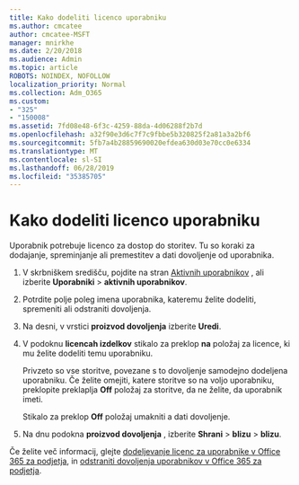 ```yaml
---
title: Kako dodeliti licenco uporabniku
ms.author: cmcatee
author: cmcatee-MSFT
manager: mnirkhe
ms.date: 2/20/2018
ms.audience: Admin
ms.topic: article
ROBOTS: NOINDEX, NOFOLLOW
localization_priority: Normal
ms.collection: Adm_O365
ms.custom:
- "325"
- "150008"
ms.assetid: 7fd08e48-6f3c-4259-88da-4d06288f2b7d
ms.openlocfilehash: a32f90e3d6c7f7c9fbbe5b320825f2a81a3a2bf6
ms.sourcegitcommit: 5fb7a4b28859690020efdea630d03e70cc0e6334
ms.translationtype: MT
ms.contentlocale: sl-SI
ms.lasthandoff: 06/28/2019
ms.locfileid: "35385705"
---
```

# <a name="how-to-assign-a-license-to-a-user"></a>Kako dodeliti licenco uporabniku

Uporabnik potrebuje licenco za dostop do storitev. Tu so koraki za dodajanje, spreminjanje ali premestitev a dati dovoljenje od uporabnika.
  
1. V skrbniškem središču, pojdite na stran [Aktivnih uporabnikov](https://go.microsoft.com/fwlink/p/?linkid=834822) , ali izberite **Uporabniki** \> **aktivnih uporabnikov**.

2. Potrdite polje poleg imena uporabnika, kateremu želite dodeliti, spremeniti ali odstraniti dovoljenja.

3. Na desni, v vrstici **proizvod dovoljenja** izberite **Uredi**.

4. V podoknu **licencah izdelkov** stikalo za preklop **na** položaj za licence, ki mu želite dodeliti temu uporabniku.

    Privzeto so vse storitve, povezane s to dovoljenje samodejno dodeljena uporabniku. Če želite omejiti, katere storitve so na voljo uporabniku, preklopite preklaplja **Off** položaj za storitve, da ne želite, da uporabnik imeti.

    Stikalo za preklop **Off** položaj umakniti a dati dovoljenje.

5. Na dnu podokna **proizvod dovoljenja** , izberite **Shrani** \> **blizu** \> **blizu**.

Če želite več informacij, glejte [dodeljevanje licenc za uporabnike v Office 365 za podjetja](https://support.office.com/article/997596b5-4173-4627-b915-36abac6786dc), in [odstraniti dovoljenja uporabnikov v Office 365 za podjetja](https://support.office.com/article/9b497c85-d0a4-4735-80fa-d3565bc05bd1).
  